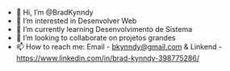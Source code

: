 - 👋 Hi, I’m @BradKynndy
- 👀 I’m interested in Desenvolver Web
- 🌱 I’m currently learning Desenvolvimento de Sistema
- 💞️ I’m looking to collaborate on projetos grandes
- 📫 How to reach me: Email - bkynndy@gmail.com & Linkend - https://www.linkedin.com/in/brad-kynndy-398775286/

<!---
BradKynndy/BradKynndy is a ✨ special ✨ repository because its `README.md` (this file) appears on your GitHub profile.
You can click the Preview link to take a look at your changes.
--->
